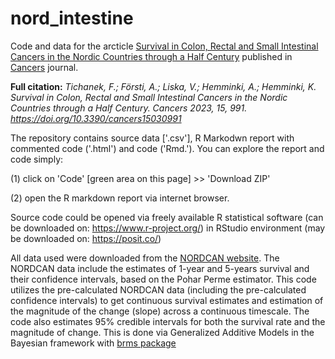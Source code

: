 # nord_intestine

Code and data for the arcticle [Survival in Colon, Rectal and Small Intestinal Cancers in the Nordic Countries through a Half Century](https://www.mdpi.com/2072-6694/15/3/991) published in [Cancers](https://www.mdpi.com/journal/cancers) journal.

**Full citation:** *Tichanek, F.; Försti, A.; Liska, V.; Hemminki, A.; Hemminki, K. Survival in Colon, Rectal and Small Intestinal Cancers in the Nordic Countries through a Half Century. Cancers 2023, 15, 991. https://doi.org/10.3390/cancers15030991*

The repository contains source data ['.csv'], R Markodwn report with commented code ('.html') and code ('Rmd.'). You can explore the report and code simply:

(1) click on 'Code' [green area on this page] >> 'Download ZIP'

(2) open the R markdown report via internet browser.

Source code could be opened via freely available R statistical software (can be downloaded on: https://www.r-project.org/) in RStudio environment (may be downloaded on: https://posit.co/)

All data used were downloaded from the [NORDCAN website](https://nordcan.iarc.fr/en). The NORDCAN data include the estimates of 1-year and 5-years survival and their confidence intervals, based on the Pohar Perme estimator. This code utilizes the pre-calculated NORDCAN data (including the pre-calculated confidence intervals) to get continuous survival estimates and estimation of the magnitude of the change (slope) across a continuous timescale. The code also estimates 95% credible intervals for both the survival rate and the magnitude of change. This is done via Generalized Additive Models in the Bayesian framework  with [brms package](https://cran.r-project.org/web/packages/brms/index.html)
